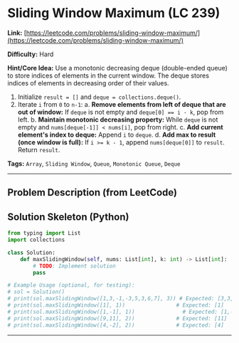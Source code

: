 # Sliding Window Maximum (LC 239)

**Link:** [https://leetcode.com/problems/sliding-window-maximum/](https://leetcode.com/problems/sliding-window-maximum/)

**Difficulty:** Hard

**Hint/Core Idea:**
Use a monotonic decreasing deque (double-ended queue) to store indices of elements in the current window. The deque stores indices of elements in decreasing order of their values.
1. Initialize `result = []` and `deque = collections.deque()`.
2. Iterate `i` from `0` to `n-1`:
   a. **Remove elements from left of deque that are out of window:**
      If `deque` is not empty and `deque[0] == i - k`, pop from left.
   b. **Maintain monotonic decreasing property:**
      While `deque` is not empty and `nums[deque[-1]] < nums[i]`, pop from right.
   c. **Add current element's index to deque:**
      Append `i` to `deque`.
   d. **Add max to result (once window is full):**
      If `i >= k - 1`, append `nums[deque[0]]` to `result`.
Return `result`.

**Tags:** `Array`, `Sliding Window`, `Queue`, `Monotonic Queue`, `Deque`

---
## Problem Description (from LeetCode)

<!-- Placeholder for the full problem description from LeetCode.
     Copy the problem description here from the LeetCode page for easy reference.
     Example: You are given an array of integers nums, there is a sliding window of size k moving from the very left of the array to the very right. You can only see the k numbers in the window. Each time the sliding window moves right by one position. Return the max sliding window.
-->


## Solution Skeleton (Python)

```python
from typing import List
import collections

class Solution:
    def maxSlidingWindow(self, nums: List[int], k: int) -> List[int]:
        # TODO: Implement solution
        pass

# Example Usage (optional, for testing):
# sol = Solution()
# print(sol.maxSlidingWindow([1,3,-1,-3,5,3,6,7], 3)) # Expected: [3,3,5,5,6,7]
# print(sol.maxSlidingWindow([1], 1))                # Expected: [1]
# print(sol.maxSlidingWindow([1,-1], 1))               # Expected: [1,-1]
# print(sol.maxSlidingWindow([9,11], 2))             # Expected: [11]
# print(sol.maxSlidingWindow([4,-2], 2))             # Expected: [4]
```
---
